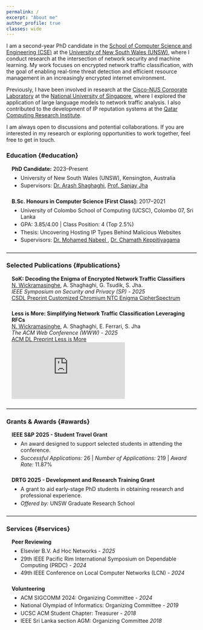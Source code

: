 ```yaml
---
permalink: /
excerpt: "About me"
author_profile: true
classes: wide
---
```


I am a second-year PhD candidate in the <a href="https://www.unsw.edu.au/engineering/our-schools/computer-science-and-engineering" target="_blank">School of Computer Science and Engineering (CSE)</a> at the <a href="https://www.unsw.edu.au/" target="_blank">University of New South Wales (UNSW)</a>, where I conduct research at the intersection of network security and machine learning. My work focuses on encrypted network traffic classification, with the goal of enabling real-time threat detection and efficient resource management in an increasingly encrypted internet environment.

Previously, I have been involved in research at the <a href="https://cisco-nus.nus.edu.sg/" target="_blank">Cisco-NUS Corporate Laboratory</a> at the <a href="https://cde.nus.edu.sg/ece/" target="_blank">National University of Singapore</a>, where I explored the application of large language models to network traffic analysis. I also contributed to the development of IP reputation systems at the <a href="https://www.hbku.edu.qa/en/qcri" target="_blank">Qatar Computing Research Institute</a>.

I am always open to discussions and potential collaborations. If you are interested in my research or exploring opportunities to work together, feel free to get in touch.

### Education {#education}

<div class="section">
    <div class="section-item">
        <strong>PhD Candidate:</strong> 2023–Present
        <ul>
            <li>University of New South Wales (UNSW), Kensington, Australia</li>
            <li>Supervisors: 
            <a href="https://research.unsw.edu.au/people/dr-arash-shaghaghi" target="_blank">Dr. Arash Shaghaghi</a>, 
            <a href="https://research.unsw.edu.au/people/professor-sanjay-jha" target="_blank">Prof. Sanjay Jha</a></li>
        </ul>
    </div>
    <div class="section-item">
        <strong>B.Sc. Honours in Computer Science [First Class]:</strong> 2017–2021
        <ul>
            <li>University of Colombo School of Computing (UCSC), Colombo 07, Sri Lanka</li>
            <li>GPA: 3.85/4.00 | Class Position: 4 (Top 2.5%)</li>
            <li>Thesis: Uncovering Hosting IP Types Behind Malicious Websites</li>
            <li>Supervisors: 
            <a href="https://scholar.google.com.au/citations?user=Lka4RwsAAAAJ&hl=en" target="_blank">Dr. Mohamed Nabeel </a>, 
            <a href="https://scholar.google.com/citations?user=SFxdJK0AAAAJ&hl=en" target="_blank">Dr. Chamath Keppitiyagama</a></li>
        </ul>
    </div>
</div>

<hr>

### Selected Publications {#publications}

<div class="section">
    <div class="section-item">
        <p class="p-no-margin-bottom"><strong>SoK: Decoding the Enigma of Encrypted Network Traffic Classifiers</strong><br>
        <u>N. Wickramasinghe</u>, A. Shaghaghi, G. Tsudik, S. Jha.<br>
        <em>IEEE Symposium on Security and Privacy (SP) - 2025</em></p>
        <div class="button-group">
            <!-- <a href="https://www.youtube.com" target="_blank" class="btn btn-youtube">
                <i class="fab fa-youtube"></i> YouTube
            </a> -->
            <a href="https://www.computer.org/csdl/proceedings-article/sp/2025/223600b732/26hiUvcHgly" target="_blank" class="btn btn-arxiv">
                <i class="fas fa-file-alt"></i> CSDL
            </a>
            <a href="https://arxiv.org/abs/2503.20093" target="_blank" class="btn btn-arxiv">
                <i class="fas fa-file-alt"></i> Preprint
            </a>
            <a href="https://github.com/nime-sha256/chromium-cipher-suite-customizer" target="_blank" class="btn btn-github">
                <i class="fab fa-github"></i> Customized Chromium
            </a>
            <a href="https://github.com/nime-sha256/ntc-enigma" target="_blank" class="btn btn-github">
                <i class="fab fa-github"></i> NTC Enigma
            </a>
            <a href="https://cspectrum.web.cse.unsw.edu.au" target="_blank" class="btn btn-github">
                <i class="fa-solid fa-database"></i> CipherSpectrum
            </a>
        </div>
    </div>
    <div class="section-item">
        <p class="p-no-margin-bottom"><strong>Less is More: Simplifying Network Traffic Classification Leveraging RFCs</strong><br>
        <u>N. Wickramasinghe</u>, A. Shaghaghi, E. Ferrari, S. Jha<br>
        <em>The ACM Web Conference (WWW) - 2025</em></p>
        <div class="button-group">
            <a href="https://dl.acm.org/doi/10.1145/3701716.3715492" target="_blank" class="btn btn-arxiv">
                <i class="fas fa-file-alt"></i> ACM DL
            </a>
            <!-- <a href="https://www.youtube.com" target="_blank" class="btn btn-youtube">
                <i class="fab fa-youtube"></i> YouTube
            </a> -->
            <a href="https://arxiv.org/abs/2502.00586" target="_blank" class="btn btn-arxiv">
                <i class="fas fa-file-alt"></i> Preprint
            </a>
            <a href="https://github.com/nime-sha256/LiM" target="_blank" class="btn btn-github">
                <i class="fab fa-github"></i> Less is More
            </a>
        </div>
        <div class="video-container">
          <iframe 
            src="https://www.youtube.com/embed/FZRUHfLmqJA?si=A-KoQKTGc6z1w6sd" 
            title="YouTube video player" 
            frameborder="0" 
            allow="accelerometer; autoplay; clipboard-write; encrypted-media; gyroscope; picture-in-picture; web-share" 
            referrerpolicy="strict-origin-when-cross-origin" 
            allowfullscreen>
          </iframe>
        </div>
  </div>
</div>

<hr>

### Grants & Awards {#awards}

<div class="section">
    <div class="section-item">
        <strong>IEEE S&P 2025 - Student Travel Grant</strong>
        <ul>
            <li>An award designed to support selected students in attending the conference.</li>
            <li><em>Successful Applications:</em> 26 | <em>Number of Applications:</em> 219 | <em>Award Rate:</em> 11.87%</li>
        </ul>
    </div>
    <div class="section-item">
        <strong>DRTG 2025 - Development and Research Training Grant</strong>
        <ul>
            <li>A grant to aid early-stage PhD students in obtaining research and professional experience.</li>
            <li><em>Offered by:</em> UNSW Graduate Research School</li>
        </ul>
    </div>
</div>

<hr>

### Services {#services}

<div class="section">
    <div class="section-item">
        <strong>Peer Reviewing</strong>
        <ul>
            <li>Elsevier B.V. Ad Hoc Networks - <em>2025</em></li>
            <li>29th IEEE Pacific Rim International Symposium on Dependable Computing (PRDC) - <em>2024</em></li>
            <li>49th IEEE Conference on Local Computer Networks (LCN) - <em>2024</em></li>
        </ul>
    </div>
    <div class="section-item">
        <strong>Volunteering</strong>
        <ul>
            <li>ACM SIGCOMM 2024: Organizing Committee - <em>2024</em></li>
            <li>National Olympiad of Informatics: Organizing Committee - <em>2019</em></li>
            <li>UCSC ACM Student Chapter: Treasurer - <em>2018</em></li>
            <li>IEEE Sri Lanka section AGM: Organizing Committee <em>2018</em></li>
        </ul>
  </div>
</div>

<style>

.section {
  padding-left: 1em;
}

h2 {
  padding-top: 0;
  border-bottom: none !important;
  margin-top: 1.5em;
}

.section-item {
  margin-bottom: 1.75em;
}

.section-item ul {
    margin-top: 0.5em;
}

.section-item ul li {
    margin-bottom: 0.25em;
}

hr {
    border-top: 1px solid #bdbfbf;
}

.p-no-margin-bottom {
    margin-bottom: 0 !important;
}

</style>

